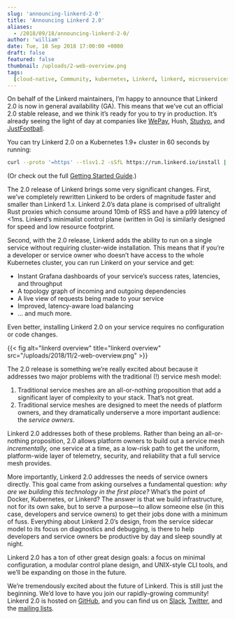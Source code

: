 ```yaml
---
slug: 'announcing-linkerd-2-0'
title: 'Announcing Linkerd 2.0'
aliases:
  - /2018/09/18/announcing-linkerd-2-0/
author: 'william'
date: Tue, 18 Sep 2018 17:00:00 +0000
draft: false
featured: false
thumbnail: /uploads/2-web-overview.png
tags:
  [cloud-native, Community, kubernetes, Linkerd, linkerd, microservices, News]
---
```


On behalf of the Linkerd maintainers, I’m happy to announce that Linkerd 2.0 is now in general availability (GA). This means that we’ve cut an official 2.0 stable release, and we think it’s ready for you to try in production. It’s already seeing the light of day at companies like [WePay](https://go.wepay.com/), Hush, [Studyo](https://studyo.co/), and [JustFootball](https://justfootball.io/).

You can try Linkerd 2.0 on a Kubernetes 1.9+ cluster in 60 seconds by running:

```bash
curl --proto '=https' --tlsv1.2 -sSfL https://run.linkerd.io/install | sh
```

(Or check out the full [Getting Started Guide](https://linkerd.io/2/getting-started/).)

The 2.0 release of Linkerd brings some very significant changes. First, we’ve completely rewritten Linkerd to be orders of magnitude faster and smaller than Linkerd 1.x. Linkerd 2.0’s data plane is comprised of ultralight Rust proxies which consume around 10mb of RSS and have a p99 latency of <1ms. Linkerd’s minimalist control plane (written in Go) is similarly designed for speed and low resource footprint.

Second, with the 2.0 release, Linkerd adds the ability to run on a single service without requiring cluster-wide installation. This means that if you’re a developer or service owner who doesn’t have access to the whole Kubernetes cluster, you can run Linkerd on your service and get:

- Instant Grafana dashboards of your service’s success rates, latencies, and throughput
- A topology graph of incoming and outgoing dependencies
- A live view of requests being made to your service
- Improved, latency-aware load balancing
- … and much more.

Even better, installing Linkerd 2.0 on your service requires no configuration or code changes.

{{< fig
  alt="linkerd overview"
  title="linkerd overview"
  src="/uploads/2018/11/2-web-overview.png" >}}

The 2.0 release is something we’re really excited about because it addresses two major problems with the traditional (!) service mesh model:

1. Traditional service meshes are an all-or-nothing proposition that add a significant layer of complexity to your stack. That’s not great.
2. Traditional service meshes are designed to meet the needs of platform owners, and they dramatically underserve a more important audience: the _service owners_.

Linkerd 2.0 addresses both of these problems. Rather than being an all-or-nothing proposition, 2.0 allows platform owners to build out a service mesh _incrementally,_ one service at a time, as a low-risk path to get the uniform, platform-wide layer of telemetry, security, and reliability that a full service mesh provides.

More importantly, Linkerd 2.0 addresses the needs of service owners directly. This goal came from asking ourselves a fundamental question: _why are we building this technology in the first place?_ What’s the point of Docker, Kubernetes, or Linkerd? The answer is that we build infrastructure, not for its own sake, but to serve a purpose—to allow someone else (in this case, developers and service owners) to get their jobs done with a minimum of fuss. Everything about Linkerd 2.0’s design, from the service sidecar model to its focus on diagnostics and debugging, is there to help developers and service owners be productive by day and sleep soundly at night.

Linkerd 2.0 has a ton of other great design goals: a focus on minimal configuration, a modular control plane design, and UNIX-style CLI tools, and we’ll be expanding on those in the future.

We’re tremendously excited about the future of Linkerd. This is still just the beginning. We’d love to have you join our rapidly-growing community! Linkerd 2.0 is hosted on [GitHub](https://github.com/linkerd/linkerd2), and you can find us on [Slack](http://slack.linkerd.io), [Twitter](https://twitter.com/linkerd), and the [mailing lists](https://lists.cncf.io/g/cncf-linkerd-users/topics).
